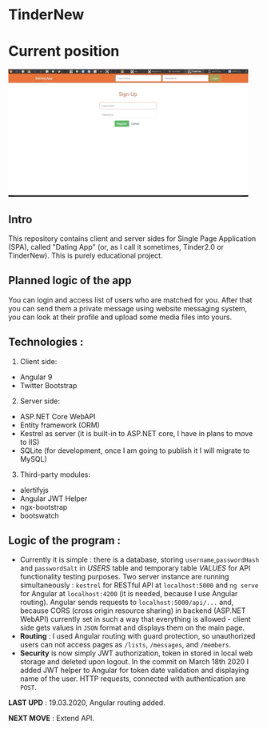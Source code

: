 # TinderNew 

# Current position
![](src/website.gif)

## Intro
This repository contains client and server sides for Single Page Application (SPA), called "Dating App" (or, as I call it sometimes, Tinder2.0 or TinderNew). 
This is purely educational project.

## Planned logic of the app
You can login and access list of users who are matched for you. After that you can send them a private message using website messaging system, you can look at their profile and upload some media files into yours.

## Technologies :

1. Client side:
 * Angular 9 
 * Twitter Bootstrap
2. Server side:
 * ASP.NET Core WebAPI
 * Entity framework (ORM)
 * Kestrel as server (it is built-in to ASP.NET core, I have in plans to move to IIS)
 * SQLite (for development, once I am going to publish it I will migrate to MySQL)
 3. Third-party modules:
 * alertifyjs
 * Angular JWT Helper
 * ngx-bootstrap
 * bootswatch
 
 ## Logic of the program : 
- Currently it is simple : there is a database, storing `username`,`passwordHash` and `passwordSalt` in *USERS* table and temporary table *VALUES* for API functionality testing purposes. Two server instance are running simultaneously : `kestrel` for RESTful API at `localhost:5000` and `ng serve` for Angular at `localhost:4200` (it is needed, because I use Angular routing). Angular sends requests to `localhost:5000/api/...` and, because CORS (cross origin resource sharing) in backend (ASP.NET WebAPI) currently set in such a way that everything is allowed - client side gets values in `JSON` format and displays them on the main page. 
- **Routing** : I used Angular routing with guard protection, so unauthorized users can not access pages as `/lists`, `/messages`, and `/members`. 
- **Security** is now simply JWT authorization, token in stored in local web storage and deleted upon logout. In the commit on March 18th 2020 I added JWT helper to Angular for token date validation and displaying name of the user. HTTP requests, connected with authentication are `POST`.
 
 **LAST UPD** : 19.03.2020, Angular routing added.
  
 **NEXT MOVE** : Extend API.

